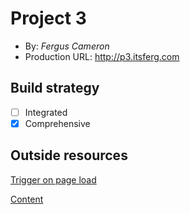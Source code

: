 # Project 3
+ By: *Fergus  Cameron*
+ Production URL: <http://p3.itsferg.com>

## Build strategy
+ [ ] Integrated
+ [x] Comprehensive

## Outside resources
[Trigger on page load](https://stackoverflow.com/questions/35064845/how-to-trigger-a-method-at-page-load-in-vuejs/48832880)

[Content](http://www.cinturato.net/)

